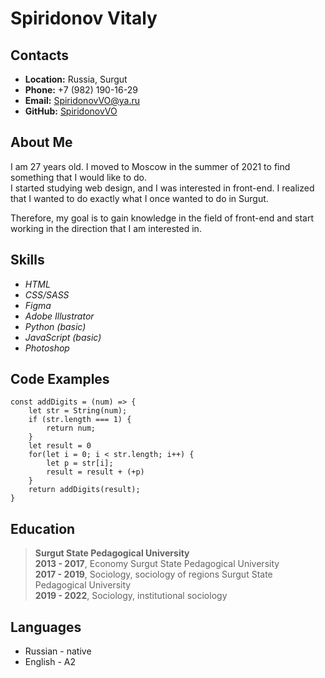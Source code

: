 # Spiridonov Vitaly


## Contacts
- **Location:** Russia, Surgut
- **Phone:** +7 (982) 190-16-29
- **Email:** SpiridonovVO@ya.ru
- **GitHub:** [SpiridonovVO](https://github.com/SpiridonovVO)


## About Me
I am 27 years old. I moved to Moscow in the summer of 2021 to find something that I would like to do.\
I started studying web design, and I was interested in front-end. I realized that I wanted to do exactly what I once wanted to do in Surgut.

Therefore, my goal is to gain knowledge in the field of front-end and start working in the direction that I am interested in.


## Skills
- *HTML*
- *CSS/SASS*
- *Figma*
- *Adobe Illustrator*
- *Python (basic)*
- *JavaScript (basic)*
- *Photoshop*
## Code Examples


```
const addDigits = (num) => {
    let str = String(num);
    if (str.length === 1) {
        return num;
    }
    let result = 0
    for(let i = 0; i < str.length; i++) {
        let p = str[i];
        result = result + (+p)
    }
    return addDigits(result);
}
```


## Education
> **Surgut State Pedagogical University**\
> __2013 - 2017__, Economy
> Surgut State Pedagogical University\
> __2017 - 2019__, Sociology, sociology of regions
> Surgut State Pedagogical University\
> __2019 - 2022__, Sociology, institutional sociology


## Languages
- Russian - native
- English - A2
